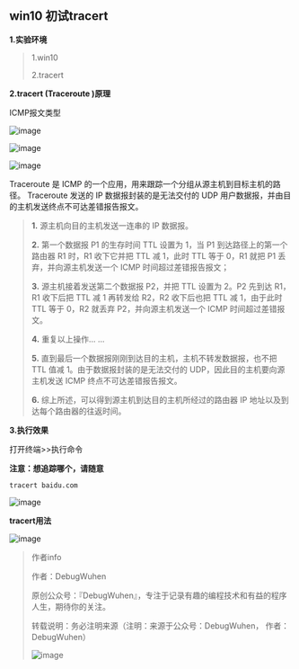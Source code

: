 ## win10 初试tracert

**1.实验环境**

>1.win10
>
>2.tracert

**2.tracert (Traceroute )原理**

ICMP报文类型

![image](https://user-images.githubusercontent.com/48900845/112760192-ba159400-9028-11eb-87ae-f01184f2a1f8.png)

![image](https://user-images.githubusercontent.com/48900845/112760209-be41b180-9028-11eb-876b-1f0c99c1f32c.png)

![image](https://user-images.githubusercontent.com/48900845/112760223-c39efc00-9028-11eb-9810-b2d39d41df2a.png)


Traceroute 是 ICMP 的一个应用，用来跟踪一个分组从源主机到目标主机的路径。
Traceroute 发送的 IP 数据报封装的是无法交付的 UDP 用户数据报，并由目的主机发送终点不可达差错报告报文。

>
>**1.** 源主机向目的主机发送一连串的 IP 数据报。
>
>**2.** 第一个数据报 P1 的生存时间 TTL 设置为 1，当 P1 到达路径上的第一个路由器 R1 时，R1 收下它并把 TTL 减 1，此时 TTL 等于 0，R1 就把 P1 丢弃，并向源主机发送一个 ICMP 时间超过差错报告报文；
>
>**3.** 源主机接着发送第二个数据报 P2，并把 TTL 设置为 2。P2 先到达 R1，R1 收下后把 TTL 减 1 再转发给 R2，R2 收下后也把 TTL 减 1，由于此时 TTL 等于 0，R2 就丢弃 P2，并向源主机发送一个 ICMP 时间超过差错报文。
>
>**4.** 重复以上操作... ...
>
>**5.** 直到最后一个数据报刚刚到达目的主机，主机不转发数据报，也不把 TTL 值减 1。由于数据报封装的是无法交付的 UDP，因此目的主机要向源主机发送 ICMP 终点不可达差错报告报文。
>
>**6.** 综上所述，可以得到源主机到达目的主机所经过的路由器 IP 地址以及到达每个路由器的往返时间。


**3.执行效果**

打开终端>>执行命令

**注意：想追踪哪个，请随意**
```
tracert baidu.com
```

![image](https://user-images.githubusercontent.com/48900845/112760269-d7e2f900-9028-11eb-9388-a166616f7c6b.png)

**tracert用法**

![image](https://user-images.githubusercontent.com/48900845/112760281-dfa29d80-9028-11eb-88b6-6d5ed2fe5cc7.png)



>作者info
>
>作者：DebugWuhen
>
>原创公众号：『DebugWuhen』，专注于记录有趣的编程技术和有益的程序人生，期待你的关注。
>
>转载说明：务必注明来源（注明：来源于公众号：DebugWuhen， 作者：DebugWuhen）
>
>![image](https://user-images.githubusercontent.com/48900845/112752163-3b0e6480-9004-11eb-899d-66ddef749c2b.png)
